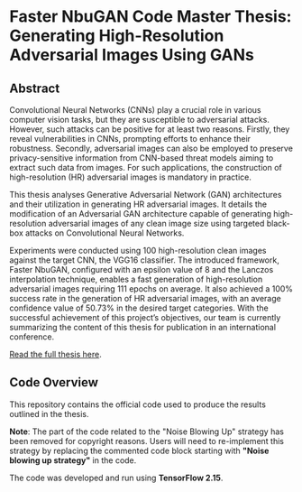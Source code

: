 # Faster NbuGAN Code Master Thesis: Generating High-Resolution Adversarial Images Using GANs

## Abstract  
Convolutional Neural Networks (CNNs) play a crucial role in various computer vision tasks,
but they are susceptible to adversarial attacks. However, such attacks can be positive for at
least two reasons. Firstly, they reveal vulnerabilities in CNNs, prompting efforts to enhance
their robustness. Secondly, adversarial images can also be employed to preserve privacy-sensitive
information from CNN-based threat models aiming to extract such data from images. For such
applications, the construction of high-resolution (HR) adversarial images is mandatory in practice.

This thesis analyses Generative Adversarial Network (GAN) architectures and their utilization in generating HR adversarial images. It details the modification of an Adversarial GAN
architecture capable of generating high-resolution adversarial images of any clean image size
using targeted black-box attacks on Convolutional Neural Networks.

Experiments were conducted using 100 high-resolution clean images against the target CNN,
the VGG16 classifier. The introduced framework, Faster NbuGAN, configured with an epsilon
value of 8 and the Lanczos interpolation technique, enables a fast generation of high-resolution
adversarial images requiring 111 epochs on average. It also achieved a 100% success rate in the
generation of HR adversarial images, with an average confidence value of 50.73% in the desired
target categories.
With the successful achievement of this project’s objectives, our team is currently summarizing the content of this thesis for publication in an international conference.

[Read the full thesis here](https://thomasgillet.com/master_thesis.pdf).

## Code Overview  
This repository contains the official code used to produce the results outlined in the thesis.

**Note**: The part of the code related to the "Noise Blowing Up" strategy has been removed for copyright reasons.
Users will need to re-implement this strategy by replacing the commented code block starting with **"Noise blowing up strategy"** in the code.

The code was developed and run using **TensorFlow 2.15**.
